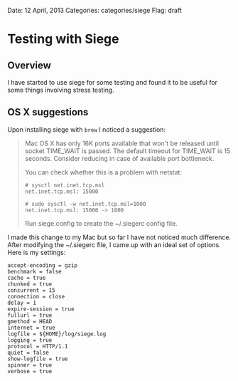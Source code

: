 Date: 12 April, 2013
Categories: categories/siege
Flag: draft

# Testing with Siege

## Overview

I have started to use siege for some testing and found it to be useful for some things involving stress testing.

## OS X suggestions

Upon installing siege with `brew` I noticed a suggestion:

> Mac OS X has only 16K ports available that won't be released until socket
> TIME_WAIT is passed. The default timeout for TIME_WAIT is 15 seconds.
> Consider reducing in case of available port bottleneck.
> 
> You can check whether this is a problem with netstat:
> 
>     # sysctl net.inet.tcp.msl
>     net.inet.tcp.msl: 15000
> 
>     # sudo sysctl -w net.inet.tcp.msl=1000
>     net.inet.tcp.msl: 15000 -> 1000
> 
> Run siege.config to create the ~/.siegerc config file.

I made this change to my Mac but so far I have not noticed much difference. After modifying the ~/.siegerc file, I came up with an ideal set of options. Here is my settings:

        
    accept-encoding = gzip
    benchmark = false
    cache = true
    chunked = true
    concurrent = 15
    connection = close
    delay = 1
    expire-session = true
    fullurl = true
    gmethod = HEAD
    internet = true
    logfile = ${HOME}/log/siege.log
    logging = true
    protocol = HTTP/1.1
    quiet = false
    show-logfile = true
    spinner = true
    verbose = true
